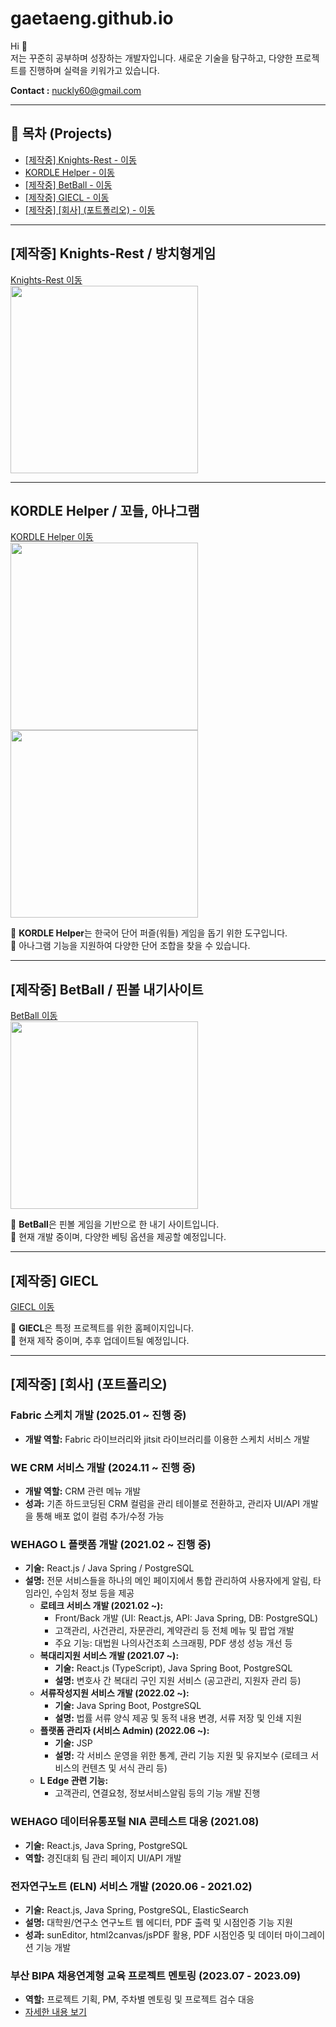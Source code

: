 # gaetaeng.github.io
Hi 👋  
저는 꾸준히 공부하며 성장하는 개발자입니다. 새로운 기술을 탐구하고, 다양한 프로젝트를 진행하며 실력을 키워가고 있습니다.

**Contact :** nuckly60@gmail.com  

---

## 📌 목차 (Projects)
- [[제작중] Knights-Rest - 이동](#제작중-knights-rest--방치형게임)
- [KORDLE Helper - 이동](#kordle-helper--꼬들-아나그램)
- [[제작중] BetBall - 이동](#제작중-betball--핀볼-내기사이트)
- [[제작중] GIECL - 이동](#제작중-giec)
- [[제작중] [회사] (포트폴리오) - 이동](#제작중-회사-포트폴리오)

---

## [제작중] Knights-Rest / 방치형게임
[Knights-Rest 이동](https://gaetaeng.github.io/Knight-s-Rest)  
<img src="https://github.com/user-attachments/assets/dced5944-b24d-4a52-8ade-da011b379755" width="300" height="300">

---

## KORDLE Helper / 꼬들, 아나그램
[KORDLE Helper 이동](https://gaetaeng.github.io/kordle-helper/)  
<img src="https://github.com/user-attachments/assets/10f215c5-7487-4645-9020-8feeb52c49be" width="300" height="300">
<img src="https://github.com/user-attachments/assets/1748cfd3-e256-44b2-b5f1-72bd7733329b" width="300" height="300">

🔹 **KORDLE Helper**는 한국어 단어 퍼즐(워들) 게임을 돕기 위한 도구입니다.  
🔹 아나그램 기능을 지원하여 다양한 단어 조합을 찾을 수 있습니다.

---

## [제작중] BetBall / 핀볼 내기사이트
[BetBall 이동](https://gaetaeng.github.io/BetBall/)  
<img src="https://github.com/user-attachments/assets/a47121e0-e60c-48b7-9147-c46203df4459" width="300" height="300">

🔹 **BetBall**은 핀볼 게임을 기반으로 한 내기 사이트입니다.  
🔹 현재 개발 중이며, 다양한 베팅 옵션을 제공할 예정입니다.

---

## [제작중] GIECL
[GIECL 이동](https://gaetaeng.github.io/giec-homepage/)

🔹 **GIECL**은 특정 프로젝트를 위한 홈페이지입니다.  
🔹 현재 제작 중이며, 추후 업데이트될 예정입니다.

---

## [제작중] [회사] (포트폴리오)
### Fabric 스케치 개발 (2025.01 ~ 진행 중)
- **개발 역할:** Fabric 라이브러리와 jitsit 라이브러리를 이용한 스케치 서비스 개발

### WE CRM 서비스 개발 (2024.11 ~ 진행 중)
- **개발 역할:** CRM 관련 메뉴 개발
- **성과:** 기존 하드코딩된 CRM 컬럼을 관리 테이블로 전환하고, 관리자 UI/API 개발을 통해 배포 없이 컬럼 추가/수정 가능

### WEHAGO L 플랫폼 개발 (2021.02 ~ 진행 중)
- **기술:** React.js / Java Spring / PostgreSQL
- **설명:** 전문 서비스들을 하나의 메인 페이지에서 통합 관리하여 사용자에게 알림, 타임라인, 수임처 정보 등을 제공  
  - **로테크 서비스 개발 (2021.02 ~):**
    - Front/Back 개발 (UI: React.js, API: Java Spring, DB: PostgreSQL)
    - 고객관리, 사건관리, 자문관리, 계약관리 등 전체 메뉴 및 팝업 개발  
    - 주요 기능: 대법원 나의사건조회 스크래핑, PDF 생성 성능 개선 등
  - **복대리지원 서비스 개발 (2021.07 ~):**
    - **기술:** React.js (TypeScript), Java Spring Boot, PostgreSQL
    - **설명:** 변호사 간 복대리 구인 지원 서비스 (공고관리, 지원자 관리 등)
  - **서류작성지원 서비스 개발 (2022.02 ~):**
    - **기술:** Java Spring Boot, PostgreSQL
    - **설명:** 법률 서류 양식 제공 및 동적 내용 변경, 서류 저장 및 인쇄 지원
  - **플랫폼 관리자 (서비스 Admin) (2022.06 ~):**
    - **기술:** JSP
    - **설명:** 각 서비스 운영을 위한 통계, 관리 기능 지원 및 유지보수 (로테크 서비스의 컨텐츠 및 서식 관리 등)
  - **L Edge 관련 기능:**  
    - 고객관리, 연결요청, 정보서비스알림 등의 기능 개발 진행

### WEHAGO 데이터유통포털 NIA 콘테스트 대응 (2021.08)
- **기술:** React.js, Java Spring, PostgreSQL
- **역할:** 경진대회 팀 관리 페이지 UI/API 개발

### 전자연구노트 (ELN) 서비스 개발 (2020.06 - 2021.02)
- **기술:** React.js, Java Spring, PostgreSQL, ElasticSearch
- **설명:** 대학원/연구소 연구노트 웹 에디터, PDF 출력 및 시점인증 기능 지원  
- **성과:** sunEditor, html2canvas/jsPDF 활용, PDF 시점인증 및 데이터 마이그레이션 기능 개발

### 부산 BIPA 채용연계형 교육 프로젝트 멘토링 (2023.07 - 2023.09)
- **역할:** 프로젝트 기획, PM, 주차별 멘토링 및 프로젝트 검수 대응  
- [자세한 내용 보기](https://flying-settee-718.notion.site/13a48f98630f451ba8964ca7717740a5?pvs=4)
